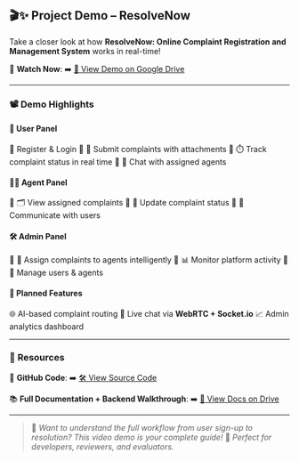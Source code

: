 

## 🎬✨ **Project Demo – ResolveNow**

Take a closer look at how **ResolveNow: Online Complaint Registration and Management System** works in real-time!

🔗 **Watch Now**:
➡️ [📂 View Demo on Google Drive](https://drive.google.com/drive/folders/13SH_oDOliIAMh1On58mvhGvEV1DbEtfj)

---

### 📽️ **Demo Highlights**

#### 👤 **User Panel**

🔸 Register & Login
🔸 📄 Submit complaints with attachments
🔸 ⏱️ Track complaint status in real time
🔸 💬 Chat with assigned agents

#### 👨‍💼 **Agent Panel**

🔸 🗂️ View assigned complaints
🔸 🔄 Update complaint status
🔸 📩 Communicate with users

#### 🛠️ **Admin Panel**

🔸 🧠 Assign complaints to agents intelligently
🔸 📊 Monitor platform activity
🔸 👥 Manage users & agents

#### 🌟 **Planned Features**

🌐 AI-based complaint routing
🧵 Live chat via **WebRTC + Socket.io**
📈 Admin analytics dashboard

---

### 📎 **Resources**

📂 **GitHub Code**:
➡️ [🛠️ View Source Code](https://github.com/M-vinay17/ResolveNow-Your-Platform-for-Online-Complaints)

📚 **Full Documentation + Backend Walkthrough**:
➡️ [📄 View Docs on Drive](https://drive.google.com/drive/folders/13SH_oDOliIAMh1On58mvhGvEV1DbEtfj)

---

> 📝 *Want to understand the full workflow from user sign-up to resolution? This video demo is your complete guide!*
> 🎯 *Perfect for developers, reviewers, and evaluators.*




